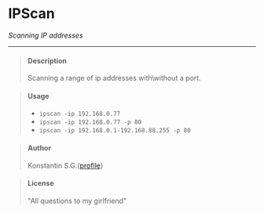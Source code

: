 # IPScan
*Scanning IP addresses*
___

> #### Description 
> Scanning a range of ip addresses with\without a port.

> #### Usage 
> * `ipscan -ip 192.168.0.77`
> * `ipscan -ip 192.168.0.77 -p 80`
> * `ipscan -ip 192.168.0.1-192.168.88.255 -p 80`

> #### Author
> Konstantin S.G.([profile](http://github.com/bluesbaker))

> #### License
> "All questions to my girlfriend"